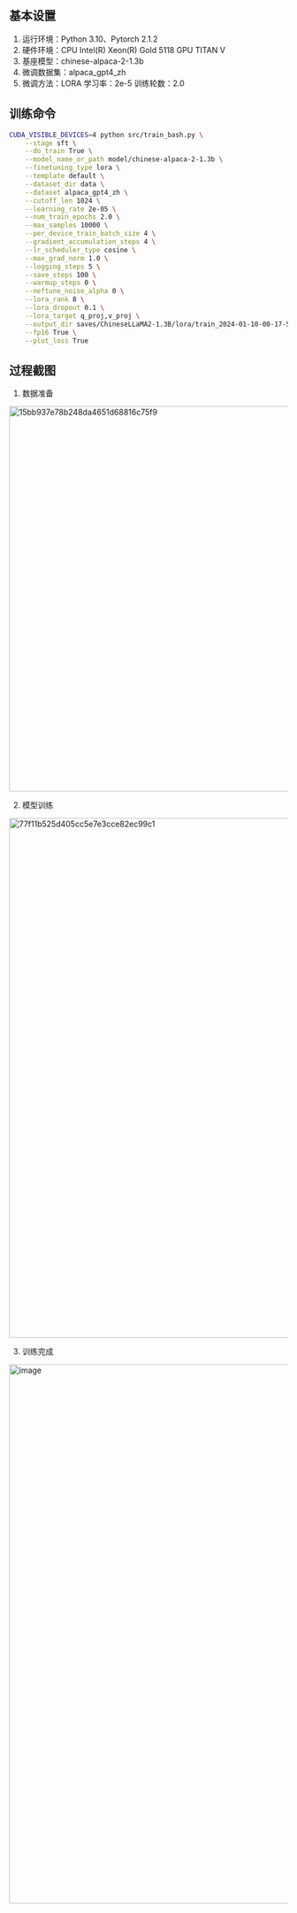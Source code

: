 ## 基本设置
1. 运行环境：Python 3.10、Pytorch 2.1.2
2. 硬件环境：CPU Intel(R) Xeon(R) Gold 5118
            GPU TITAN V
3. 基座模型：chinese-alpaca-2-1.3b
4. 微调数据集：alpaca_gpt4_zh
5. 微调方法：LORA 学习率：2e-5 训练轮数：2.0
## 训练命令
```bash
CUDA_VISIBLE_DEVICES=4 python src/train_bash.py \
    --stage sft \
    --do_train True \
    --model_name_or_path model/chinese-alpaca-2-1.3b \
    --finetuning_type lora \
    --template default \
    --dataset_dir data \
    --dataset alpaca_gpt4_zh \
    --cutoff_len 1024 \
    --learning_rate 2e-05 \
    --num_train_epochs 2.0 \
    --max_samples 10000 \
    --per_device_train_batch_size 4 \
    --gradient_accumulation_steps 4 \
    --lr_scheduler_type cosine \
    --max_grad_norm 1.0 \
    --logging_steps 5 \
    --save_steps 100 \
    --warmup_steps 0 \
    --neftune_noise_alpha 0 \
    --lora_rank 8 \
    --lora_dropout 0.1 \
    --lora_target q_proj,v_proj \
    --output_dir saves/ChineseLLaMA2-1.3B/lora/train_2024-01-10-00-17-52 \
    --fp16 True \
    --plot_loss True
```
## 过程截图
1. 数据准备
<img width="696" alt="15bb937e78b248da4651d68816c75f9" src="https://github.com/HenryChang666/LLaMA-Factory/assets/156045275/bc6cdbf2-8404-4b4e-b6a3-16df4bedb956">

2. 模型训练
<img width="939" alt="77f11b525d405cc5e7e3cce82ec99c1" src="https://github.com/HenryChang666/LLaMA-Factory/assets/156045275/af88094c-e9f9-4b48-a4d6-41fd5bcfd239">

3. 训练完成
<img width="974" alt="image" src="https://github.com/HenryChang666/LLaMA-Factory/assets/156045275/e867f15f-5c4d-406d-b499-4b087e1716dc">
